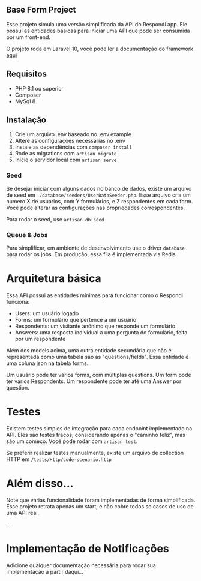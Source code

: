 ## Base Form Project
Esse projeto simula uma versão simplificada da API do Respondi.app. Ele possui as entidades básicas para iniciar uma API que pode ser consumida por um front-end.


O projeto roda em Laravel 10, você pode ler a documentação do framework [aqui](https://laravel.com/docs/10.x)

## Requisitos
- PHP 8.1 ou superior
- Composer
- MySql 8

## Instalação
1. Crie um arquivo .env baseado no .env.example
2. Altere as configurações necessárias no .env
3. Instale as dependências com `composer install`
4. Rode as migrations com `artisan migrate`
4. Inicie o servidor local com `artisan serve`

### Seed
Se desejar iniciar com alguns dados no banco de dados, existe um arquivo de seed em `./database/seeders/UserDataSeeder.php`. Esse arquivo cria um numero X de usuários, com Y formulários, e Z respondentes em cada form. Você pode alterar as configurações nas propriedades correspondentes.

Para rodar o seed, use `artisan db:seed`

### Queue & Jobs
Para simplificar, em ambiente de desenvolvimento use o driver `database` para rodar os jobs. Em produção, essa fila é implementada via Redis.

# Arquitetura básica
Essa API possui as entidades mínimas para funcionar como o Respondi funciona:
- Users: um usuário logado
- Forms: um formulário que pertence a um usuário
- Respondents: um visitante anônimo que responde um formulário
- Answers: uma resposta individual a uma pergunta do formulário, feita por um respondente

Além dos models acima, uma outra entidade secundária que não é representada como uma tabela são as "questions/fields". Essa entidade é uma coluna json na tabela forms.


Um usuário pode ter vários forms, com múltiplas questions. Um form pode ter vários Respondents. Um respondente pode ter até uma Answer por question.


# Testes
Existem testes simples de integração para cada endpoint implementado na API. Eles são testes fracos, considerando apenas o "caminho feliz", mas são um começo. Você pode rodar com `artisan test`.

Se preferir realizar testes manualmente, existe um arquivo de collection HTTP em `/tests/Http/code-scenario.http`

# Além disso...
Note que várias funcionalidade foram implementadas de forma simplificada. Esse projeto retrata apenas um start, e não cobre todos so casos de uso de uma API real.

...
# Implementação de Notificações
Adicione qualquer documentação necessária para rodar sua implementação a partir daqui...
